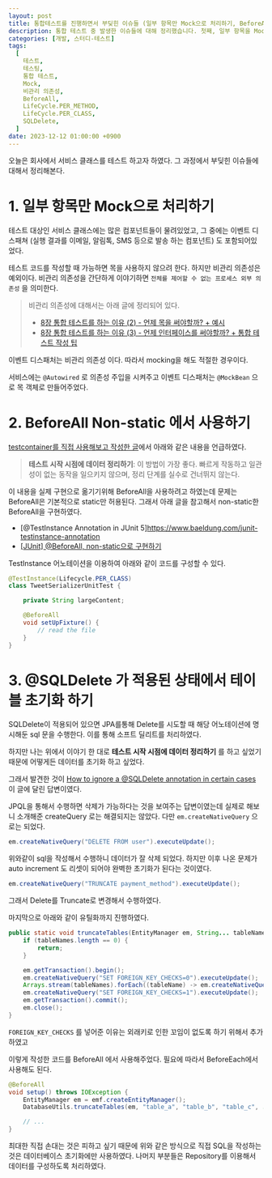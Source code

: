 ```yaml
---
layout: post
title: 통합테스트를 진행하면서 부딪힌 이슈들 (일부 항목만 Mock으로 처리하기, BeforeAll Non-static 에서 사용하기, @SQLDelete 가 적용된 상태에서 테이블 초기화 하기)
description: 통합 테스트 중 발생한 이슈들에 대해 정리했습니다. 첫째, 일부 항목을 Mock으로 처리하기 위해 비관리 의존성을 목 객체로 만들어 테스트를 진행했습니다. 둘째, BeforeAll을 non-static으로 구현하기 위해 JUnit 5의 TestInstance 어노테이션을 활용했습니다. 셋째, @SQLDelete가 적용된 상태에서 데이터 초기화를 위해 JPQL 대신 native query를 사용하여 데이터를 삭제하고, auto increment를 리셋하기 위해 TRUNCATE를 적용했습니다. 이러한 방법들을 통해 테스트 환경을 효과적으로 관리할 수 있었습니다.
categories: [개발, 스터디-테스트]
tags:
  [
    테스트,
    테스팅,
    통합 테스트,
    Mock,
    비관리 의존성,
    BeforeAll,
    LifeCycle.PER_METHOD,
    LifeCycle.PER_CLASS,
    SQLDelete,
  ]
date: 2023-12-12 01:00:00 +0900
---
```


오늘은 회사에서 서비스 클래스를 테스트 하고자 하였다. 그 과정에서 부딪힌 이슈들에 대해서 정리해본다.

# 1. 일부 항목만 Mock으로 처리하기

테스트 대상인 서비스 클래스에는 많은 컴포넌트들이 물려있었고, 그 중에는 이벤트 디스패쳐 (실행 결과를 이메일, 알림톡, SMS 등으로 발송 하는 컴포넌트) 도 포함되어있었다.

테스트 코드를 작성할 때 가능하면 목을 사용하지 않으려 한다. 하지만 비관리 의존성은 예외이다.
비관리 의존성을 간단하게 이야기하면 `전체를 제어할 수 없는 프로세스 외부 의존성` 을 의미한다.

> 비관리 의존성에 대해서는 아래 글에 정리되어 있다.
>
> - [8장 통합 테스트를 하는 이유 (2) - 언제 목을 써야할까? + 예시](/2023/09/14/8장-통합-테스트를-하는-이유-2)
> - [8장 통합 테스트를 하는 이유 (3) - 언제 인터페이스를 써야할까? + 통합 테스트 작성 팁](/2023/09/15/8장-통합-테스트를-하는-이유-3)

이벤트 디스패처는 비관리 의존성 이다. 따라서 mocking을 해도 적절한 경우이다.

서비스에는 `@Autowired` 로 의존성 주입을 시켜주고 이벤트 디스패처는 `@MockBean` 으로 목 객체로 만들어주었다.

# 2. BeforeAll Non-static 에서 사용하기

[testcontainer를 직접 사용해보고 작성한 글](/2023/12/07/testcontainer-with-spring)에서 아래와 같은 내용을 언급하였다.

> **테스트 시작 시점에 데이터 정리하기**: 이 방법이 가장 좋다. 빠르게 작동하고 일관성이 없는 동작을 일으키지 않으며, 정리 단계를 실수로 건너뛰지 않는다.

이 내용을 실제 구현으로 옮기기위해 BeforeAll을 사용하려고 하였는데 문제는 BeforeAll은 기본적으로 static만 허용된다. 그래서 아래 글을 참고해서 non-static한 BeforeAll을 구현하였다.

- [@TestInstance Annotation in JUnit 5]https://www.baeldung.com/junit-testinstance-annotation
- [[JUnit] @BeforeAll, non-static으로 구현하기](https://velog.io/@joosing/JUnit-BeforeAll-non-static%EC%9C%BC%EB%A1%9C-%EA%B5%AC%ED%98%84%ED%95%98%EA%B8%B0)

TestInstance 어노테이션을 이용하여 아래와 같이 코드를 구성할 수 있다.

```java
@TestInstance(Lifecycle.PER_CLASS)
class TweetSerializerUnitTest {

    private String largeContent;

    @BeforeAll
    void setUpFixture() {
        // read the file
    }
}
```

# 3. @SQLDelete 가 적용된 상태에서 테이블 초기화 하기

SQLDelete이 적용되어 있으면 JPA를통해 Delete를 시도할 때 해당 어노테이션에 명시해둔 sql 문을 수행한다. 이를 통해 소프트 딜리트를 처리하였다.

하지만 나는 위에서 이야기 한 대로 **테스트 시작 시점에 데이터 정리하기** 를 하고 싶었기 때문에 어떻게든 데이터를 초기화 하고 싶었다.

그래서 발견한 것이 [How to ignore a @SQLDelete annotation in certain cases](https://stackoverflow.com/a/51893925) 이 글에 달린 답변이였다.

JPQL을 통해서 수행하면 삭제가 가능하다는 것을 보여주는 답변이였는데 실제로 해보니 소개해준 createQuery 로는 해결되지는 않았다. 다만 `em.createNativeQuery` 으로는 되었다.

```java
em.createNativeQuery("DELETE FROM user").executeUpdate();
```

위와같이 sql을 작성해서 수행하니 데이터가 잘 삭제 되었다.
하지만 이후 나온 문제가 auto increment 도 리셋이 되어야 완벽한 초기화가 된다는 것이였다.

```java
em.createNativeQuery("TRUNCATE payment_method").executeUpdate();
```

그래서 Delete를 Truncate로 변경해서 수행하였다.

마지막으로 아래와 같이 유틸화까지 진행하였다.

```java
public static void truncateTables(EntityManager em, String... tableNames) {
    if (tableNames.length == 0) {
        return;
    }

    em.getTransaction().begin();
    em.createNativeQuery("SET FOREIGN_KEY_CHECKS=0").executeUpdate();
    Arrays.stream(tableNames).forEach((tableName) -> em.createNativeQuery("TRUNCATE TABLE " + tableName).executeUpdate());
    em.createNativeQuery("SET FOREIGN_KEY_CHECKS=1").executeUpdate();
    em.getTransaction().commit();
    em.close();
}
```

`FOREIGN_KEY_CHECKS` 를 넣어준 이유는 외래키로 인한 꼬임이 없도록 하기 위해서 추가하였고

이렇게 작성한 코드를 BeforeAll 에서 사용해주었다. 필요에 따라서 BeforeEach에서 사용해도 된다.

```java
@BeforeAll
void setup() throws IOException {
    EntityManager em = emf.createEntityManager();
    DatabaseUtils.truncateTables(em, "table_a", "table_b", "table_c", ...);

    // ...
}
```

최대한 직접 손대는 것은 피하고 싶기 때문에 위와 같은 방식으로 직접 SQL을 작성하는 것은 데이터베이스 초기화에만 사용하였다.
나머지 부분들은 Repository를 이용해서 데이터를 구성하도록 처리하였다.
